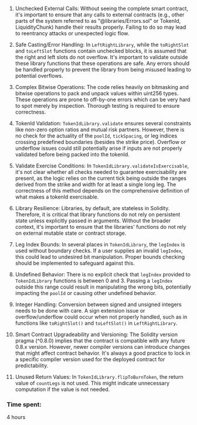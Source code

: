 1. Unchecked External Calls: Without seeing the complete smart contract, it's important to ensure that any calls to external contracts (e.g., other parts of the system referred to as "@libraries/Errors.sol" or TokenId, LiquidityChunk) handle their results properly. Failing to do so may lead to reentrancy attacks or unexpected logic flow.

2. Safe Casting/Error Handling: In `LeftRightLibrary`, while the `toRightSlot` and `toLeftSlot` functions contain unchecked blocks, it is assumed that the right and left slots do not overflow. It's important to validate outside these library functions that these operations are safe. Any errors should be handled properly to prevent the library from being misused leading to potential overflows.

3. Complex Bitwise Operations: The code relies heavily on bitmasking and bitwise operations to pack and unpack values within uint256 types. These operations are prone to off-by-one errors which can be very hard to spot merely by inspection. Thorough testing is required to ensure correctness.

4. TokenId Validation: `TokenIdLibrary.validate` ensures several constraints like non-zero option ratios and mutual risk partners. However, there is no check for the actuality of the `poolId`, `tickSpacing`, or leg indices crossing predefined boundaries (besides the strike price). Overflow or underflow issues could still potentially arise if inputs are not properly validated before being packed into the tokenId.

5. Validate Exercise Conditions: In `TokenIdLibrary.validateIsExercisable`, it's not clear whether all checks needed to guarantee exercisability are present, as the logic relies on the current tick being outside the ranges derived from the strike and width for at least a single long leg. The correctness of this method depends on the comprehensive definition of what makes a tokenId exercisable.

6. Library Resilience: Libraries, by default, are stateless in Solidity. Therefore, it is critical that library functions do not rely on persistent state unless explicitly passed in arguments. Without the broader context, it's important to ensure that the libraries' functions do not rely on external mutable state or contract storage.

7. Leg Index Bounds: In several places in `TokenIdLibrary`, the `legIndex` is used without boundary checks. If a user supplies an invalid `legIndex`, this could lead to undesired bit manipulation. Proper bounds checking should be implemented to safeguard against this.

8. Undefined Behavior: There is no explicit check that `legIndex` provided to `TokenIdLibrary` functions is between 0 and 3. Passing a `legIndex` outside this range could result in manipulating the wrong bits, potentially impacting the `poolId` or causing other undefined behavior.

9. Integer Handling: Conversion between signed and unsigned integers needs to be done with care. A sign extension issue or overflow/underflow could occur when not properly handled, such as in functions like `toRightSlot()` and `toLeftSlot()` in `LeftRightLibrary`.

10. Smart Contract Upgradeability and Versioning: The Solidity version pragma (^0.8.0) implies that the contract is compatible with any future 0.8.x version. However, newer compiler versions can introduce changes that might affect contract behavior. It's always a good practice to lock in a specific compiler version used for the deployed contract for predictability.

11. Unused Return Values: In `TokenIdLibrary.flipToBurnToken`, the return value of `countLegs` is not used. This might indicate unnecessary computation if the value is not needed.

### Time spent:
4 hours